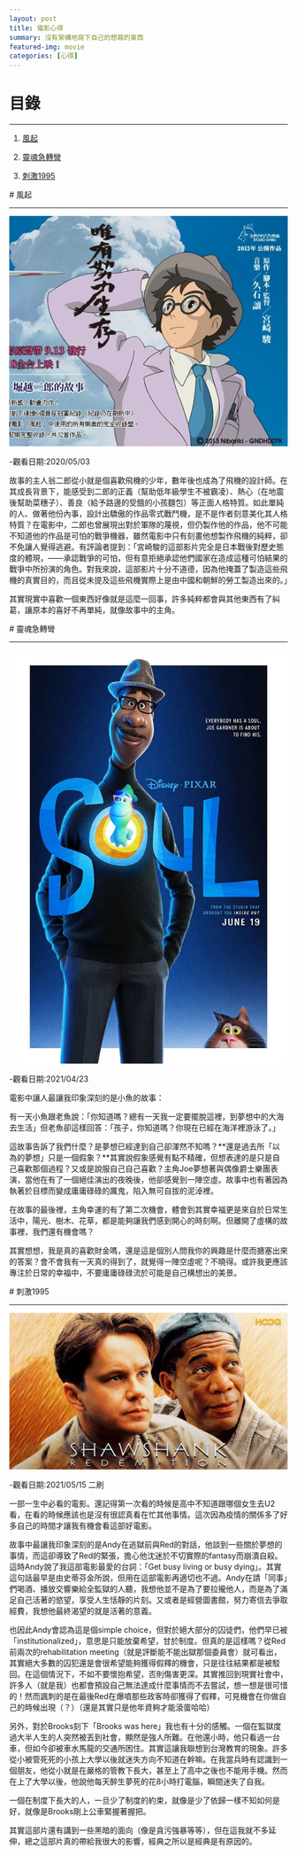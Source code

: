 ```yaml
---
layout: post
title: 電影心得
summary: 沒有架構地寫下自己的想寫的東西
featured-img: movie
categories: [心得]
---
```


# 目錄

***

1. [風起](#風起)

2. [靈魂急轉彎](#靈魂急轉彎)

3. [刺激1995](#刺激1995)



<a name="風起"/>
# 風起

***

![image](https://raw.githubusercontent.com/poi0905/blog/master/assets/img/posts/movie1.jpg)

-觀看日期:2020/05/03

故事的主人翁二郎從小就是個喜歡飛機的少年，數年後也成為了飛機的設計師。在其成長背景下，能感受到二郎的正義（幫助低年級學生不被霸凌）、熱心（在地震後幫助菜穗子）、善良（給予路邊的受餓的小孩麵包）等正面人格特質。如此單純的人、做著他份內事，設計出驕傲的作品零式戰鬥機，是不是作者刻意美化其人格特質？在電影中，二郎也曾展現出對於軍隊的蔑視，但仍製作他的作品，他不可能不知道他的作品是可怕的戰爭機器，雖然電影中只有刻畫他想製作飛機的純粹，卻不免讓人覺得逃避。有評論者提到：「宮崎駿的這部影片完全是日本戰後對歷史態度的體現，——承認戰爭的可怕，但有意拒絕承認他們國家在造成這種可怕結果的戰爭中所扮演的角色。對我來說，這部影片十分不道德，因為他掩蓋了製造這些飛機的真實目的，而且從未提及這些飛機實際上是由中國和朝鮮的勞工製造出來的。」

其實現實中喜歡一個東西好像就是這麼一回事，許多純粹都會與其他東西有了糾葛，讓原本的喜好不再單純，就像故事中的主角。


<a name="靈魂急轉彎"/>
# 靈魂急轉彎

***

![image](https://raw.githubusercontent.com/poi0905/blog/master/assets/img/posts/movie2.png)

-觀看日期:2021/04/23

電影中讓人最讓我印象深刻的是小魚的故事：

有一天小魚跟老魚說：「你知道嗎？總有一天我一定要擺脫這裡，到夢想中的大海去生活」但老魚卻這樣回答：「孩子，你知道嗎？你現在已經在海洋裡游泳了。」

這故事告訴了我們什麼？是夢想已經達到自己卻渾然不知嗎？**還是過去所「以為的夢想」只是一個假象？**其實說假象感覺有點不精確，但想表達的是只是自己喜歡那個過程？又或是說服自己自己喜歡？主角Joe夢想著與偶像爵士樂團表演，當他在有了一個絕佳演出的夜晚後，他卻感覺到一陣空虛。故事中也有著因為執著於目標而變成庸庸碌碌的厲鬼，陷入無可自拔的泥淖裡。

在故事的最後裡，主角幸運的有了第二次機會，體會到其實幸福更是來自於日常生活中，陽光、樹木、花草，都是能夠讓我們感到開心的時刻啊。但離開了虛構的故事裡，我們還有機會嗎？

其實想想，我是真的喜歡財金嗎，還是這是個別人問我你的興趣是什麼而搪塞出來的答案？會不會我有一天真的得到了，就覺得一陣空虛呢？不曉得。或許我更應該專注於日常的幸福中，不要庸庸碌碌流於可能是自己構想出的美景。


<a name="刺激1995"/>
# 刺激1995

***

![image](https://raw.githubusercontent.com/poi0905/blog/master/assets/img/posts/movie3.jpg)

-觀看日期:2021/05/15 二刷

一部一生中必看的電影。還記得第一次看的時候是高中不知道跟哪個女生去U2看，在看的時候應該也是沒有很認真看在忙其他事情。這次因為疫情的關係多了好多自己的時間才讓我有機會看這部好電影。

故事中最讓我印象深刻的是Andy在逃獄前與Red的對話，他談到一些關於夢想的事情，而這卻導致了Red的緊張，擔心他沈迷於不切實際的fantasy而崩潰自殺。這時Andy說了我這部電影最愛的台詞：「Get busy living or busy dying」。其實這句話最早是由史蒂芬金所說，但用在這部電影再適切也不過。Andy在請「同事」們喝酒、播放交響樂給全監獄的人聽，我想他並不是為了要拉攏他人，而是為了滿足自己活著的慾望，享受人生恬靜的片刻。又或者是經營圖書館，努力寄信去爭取經費，我想他最終渴望的就是活著的意義。

也因此Andy會認為這是個simple choice，但對於絕大部分的囚徒們，他們早已被「institutionalized」，意思是只能放棄希望，甘於制度。但真的是這樣嗎？從Red前兩次的rehabilitation meeting（就是評斷能不能出獄那個委員會）就可看出，其實絕大多數的囚犯還是會很希望能夠獲得假釋的機會，只是往往結果都是被駁回。在這個情況下，不如不要懷抱希望，否則傷害更深。其實推回到現實社會中，許多人（就是我）也都會預設自己無法達成什麼事情而不去嘗試，想一想是很可惜的！然而諷刺的是在最後Red在爆噴那些政客時卻獲得了假釋，可見機會在你做自己的時候出現（？）（還是其實只是他年資夠才能滾蛋哈哈）

另外，對於Brooks刻下「Brooks was here」我也有十分的感觸。一個在監獄度過大半人生的人突然被丟到社會，顯然是強人所難。在他還小時，他只看過一台車，但如今卻被車水馬龍的交通所困住。其實這讓我聯想到台灣教育的現象。許多從小被管死死的小孩上大學以後就迷失方向不知道在幹嘛。在我當兵時有認識到一個朋友，他從小就是在嚴格的管教下長大，甚至上了高中之後也不能用手機。然而在上了大學以後，他說他每天醉生夢死的花8小時打電腦，瞬間迷失了自我。

一個在制度下長大的人，一旦少了制度的約束，就像是少了依歸一樣不知如何是好，就像是Brooks剛上公車緊握著握把。

其實這部片還有講到一些黑暗的面向（像是貪污強暴等等），但在這我就不多延伸，總之這部片真的帶給我很大的影響，經典之所以是經典是有原因的。





